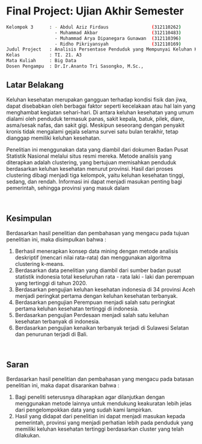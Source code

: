 <h1>Final Project: Ujian Akhir Semester</h1>

```bash
Kelompok 3      : - Abdul Aziz Firdaus                (312110262)
                  - Muhammad Akbar                    (312110483)
                  - Muhammad Arya Dipanegara Gunawan  (312110396)
                  - Ridho Pikriyansyah                (312110169)
Judul Project   : Analisis Persentase Penduduk yang Mempunyai Keluhan Kesehatan Menurut Provinsi, Tipe Daerah, dan Jenis Kelamin dengan Menggunakan Algoritma Clustering K-Means (2020-2022)
Kelas           : TI. 21. A3
Mata Kuliah     : Big Data
Dosen Pengampu  : Dr.Ir.Ananto Tri Sasongko, M.Sc.,
```

## Latar Belakang

Keluhan kesehatan merupakan gangguan terhadap kondisi fisik dan jiwa, dapat disebabkan oleh berbagai faktor seperti kecelakaan atau hal lain yang menghambat kegiatan sehari-hari. Di antara keluhan kesehatan yang umum dialami oleh penduduk termasuk panas, sakit kepala, batuk, pilek, diare, asma/sesak nafas, dan sakit gigi. Meskipun seseorang dengan penyakit kronis tidak mengalami gejala selama survei satu bulan terakhir, tetap dianggap memiliki keluhan kesehatan.

Penelitian ini menggunakan data yang diambil dari dokumen Badan Pusat Statistik Nasional melalui situs resmi mereka. Metode analisis yang diterapkan adalah clustering, yang bertujuan memisahkan penduduk berdasarkan keluhan kesehatan menurut provinsi. Hasil dari proses clustering dibagi menjadi tiga kelompok, yaitu keluhan kesehatan tinggi, sedang, dan rendah. Informasi ini dapat menjadi masukan penting bagi pemerintah, sehingga provinsi yang masuk dalam 

<br>

## Kesimpulan

Berdasarkan hasil penelitian dan pembahasan yang mengacu pada tujuan penelitian ini, maka disimpulkan bahwa :
1.	Berhasil menerapkan konsep data mining dengan metode analisis deskriptif (mencari nilai rata-rata) dan menggunakan algoritma clustering k-means.
2.	Berdasarkan data penelitian yang diambil dari sumber badan pusat statistik indonesia total keseluruhan rata - rata laki - laki dan perempuan yang tertinggi di tahun 2020.
3.	Berdasarkan pengujian keluhan kesehatan indonesia di 34 provinsi Aceh menjadi peringkat pertama dengan keluhan kesehatan terbanyak.
4.	Berdasarkan pengujian Perempuan menjadi salah satu peringkat pertama keluhan kesehatan tertinggi di indonesia.
5.	Berdasarkan pengujian Perdesaan menjadi salah satu keluhan kesehatan terbanyak di indonesia.
6.	Berdasarkan pengujian kenaikan terbanyak terjadi di Sulawesi Selatan dan penurunan terjadi di Bali.

<br>

## Saran

Berdasarkan hasil penelitian dan pembahasan yang mengacu pada batasan penelitian ini, maka dapat disarankan bahwa :
1.	Bagi peneliti seterusnya diharapkan agar dilanjutkan dengan menggunakan metode lainnya untuk mendukung keakuratan lebih jelas dari pengelompokkan data yang sudah kami lampirkan.
2.	Hasil yang didapat dari penelitian ini dapat menjadi masukan kepada pemerintah, provinsi yang menjadi perhatian lebih pada penduduk yang memiliki keluhan kesehatan tertinggi berdasarkan cluster yang telah dilakukan.

<br>
